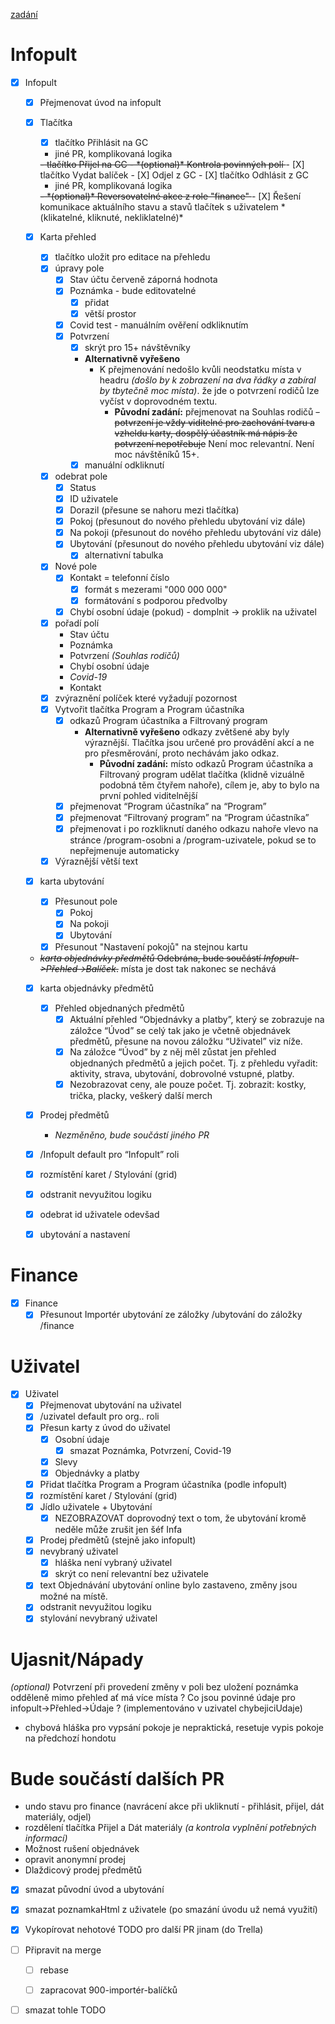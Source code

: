 
[zadání](https://docs.google.com/document/d/1be-iH5z5Xb_a5mG69Yv_1AzJe82kuwXym_iCpz838jQ)

# Infopult

- [X] Infopult
  - [X] Přejmenovat úvod na infopult
  - [X] Tlačítka
    - [X] tlačítko Přihlásit na GC
    - jiné PR, komplikovaná logika
    <s>
      - tlačítko Přijel na GC
        - *(optional)* Kontrola povinných polí
    </s>
    - [X] tlačítko Vydat balíček
    - [X] Odjel z GC
    - [X] tlačítko Odhlásit z GC

    - jiné PR, komplikovaná logika
    <s>
      - *(optional)* Reversovatelné akce z role "finance"
    </s>
    - [X] Řešení komunikace aktuálního stavu a stavů tlačítek s uživatelem *(klikatelné, kliknuté, nekliklatelné)*
  - [X] Karta přehled
    - [X] tlačítko uložit pro editace na přehledu
    - [X] úpravy pole
      - [X] Stav účtu červeně záporná hodnota
      - [X] Poznámka - bude editovatelné
        - [X] přidat
        - [X] větší prostor
      - [X] Covid test - manuálním ověření odkliknutím
      - [X] Potvrzení
        - [X] skrýt pro 15+ návštěvníky
        - **Alternativně vyřešeno**
          - K přejmenování nedošlo kvůli neodstatku místa v headru *(došlo by k zobrazení na dva řádky a zabíral by tbytečně moc místa)*. že jde o potvrzení rodičů lze vyčíst v doprovodném textu.
            - **Původní zadání:** přejmenovat na Souhlas rodičů
          ~~- potvrzení je vždy viditelné pro zachování tvaru a vzheldu karty, dospělý účastník má nápis že potvrzení nepotřebuje~~ Není moc relevantní. Není moc návštěníků 15+.
        - [X] manuální odkliknutí
    - [X] odebrat pole
      - [X] Status
      - [X] ID uživatele
      - [X] Dorazil (přesune se nahoru mezi tlačítka)
      - [X] Pokoj (přesunout do nového přehledu ubytování viz dále)
      - [X] Na pokoji (přesunout do nového přehledu ubytování viz dále)
      - [X] Ubytování (přesunout do nového přehledu ubytování viz dále)
        - [X] alternativní tabulka
    - [X] Nové pole
      - [X] Kontakt = telefonní číslo
        - [X] formát s mezerami "000 000 000"
        - [X] formátování s podporou předvolby
      - [X] Chybí osobní údaje (pokud) - domplnit -> proklik na uživatel
    - [X] pořadí polí
      - Stav účtu
      - Poznámka
      - Potvrzení *(Souhlas rodičů)*
      - Chybí osobní údaje
      - *Covid-19*
      - Kontakt
    - [X] zvýraznění políček které vyžadují pozornost
    - [X] Vytvořit tlačítka Program a Program účastníka
      - [X] odkazů Program účastníka a Filtrovaný program
        - **Alternativně vyřešeno** odkazy zvětšené aby byly výraznější. Tlačítka jsou určené pro provádění akcí a ne pro přesměrování, proto nechávám jako odkaz.
          - **Původní zadání:** místo odkazů Program účastníka a Filtrovaný program udělat tlačítka (klidně vizuálně podobná těm čtyřem nahoře), cílem je, aby to bylo na první pohled viditelnější
      - [X] přejmenovat “Program účastníka” na “Program”
      - [X] přejmenovat “Filtrovaný program” na “Program účastníka”
      - [X] přejmenovat i po rozkliknutí daného odkazu nahoře vlevo na stránce /program-osobni a /program-uzivatele, pokud se to nepřejmenuje automaticky
    - [X] Výraznější větší text
  - [X] karta ubytování
    - [X] Přesunout pole
      - [X] Pokoj
      - [X] Na pokoji
      - [X] Ubytování
    - [X] Přesunout "Nastavení pokojů" na stejnou kartu
  - ~~*karta objednávky předmětů* Odebrána, bude součástí *Infopult->Přehled->Balíček*.~~ místa je dost tak nakonec se nechává
  - [X] karta objednávky předmětů
    - [X] Přehled objednaných předmětů
        - [X] Aktuální přehled “Objednávky a platby”, který se zobrazuje na záložce “Úvod” se celý tak jako je včetně objednávek předmětů, přesune na novou záložku “Uživatel” viz níže.
        - [X] Na záložce “Úvod” by z něj měl zůstat jen přehled objednaných předmětů a jejich počet.
          Tj. z přehledu vyřadit: aktivity, strava, ubytování, dobrovolné vstupné, platby.
        - [X] Nezobrazovat ceny, ale pouze počet. Tj. zobrazit: kostky, trička, placky, veškerý další merch
  - [X] Prodej předmětů
    - *Nezměněno, bude součástí jiného PR*
  - [X] /Infopult default pro “Infopult” roli
  - [X] rozmístění karet / Stylování (grid)
  - [X] odstranit nevyužitou logiku
  - [X] odebrat id uživatele odevšad
  - [X] ubytování a nastavení


# Finance

- [X] Finance
  - [X] Přesunout Importér ubytování ze záložky /ubytování do záložky /finance

# Uživatel


- [X] Uživatel
  - [X] Přejmenovat ubytování na uživatel
  - [X] /uzivatel default pro org.. roli
  - [X] Přesun karty z úvod do uživatel
    - [X] Osobní údaje
      - [X] smazat Poznámka, Potvrzení, Covid-19
    - [X] Slevy
    - [X] Objednávky a platby
  - [X] Přidat tlačítka Program a Program účastníka (podle infopult)
  - [X] rozmístění karet / Stylování (grid)
  - [X] Jídlo uživatele + Ubytování
    - [X] NEZOBRAZOVAT doprovodný text o tom, že ubytování kromě neděle může zrušit jen šéf Infa
  - [X] Prodej předmětů (stejně jako infopult)
  - [X] nevybraný uživatel
    - [X] hláška není vybraný uživatel
    - [X] skrýt co není relevantní bez uživatele
  - [X] text Objednávání ubytování online bylo zastaveno, změny jsou možné na místě.
  - [X] odstranit nevyužitou logiku
  - [X] stylování nevybraný uživatel

# Ujasnit/Nápady
  *(optional)* Potvrzení při provedení změny v poli bez uložení
  poznámka odděleně mimo přehled ať má více místa ?
  Co jsou povinné údaje pro infopult->Přehled->Údaje ? (implementováno v uzivatel chybejiciUdaje)
  - chybová hláška pro vypsání pokoje je nepraktická, resetuje vypis pokoje na předchozí hondotu

# Bude součástí dalších PR
  - undo stavu pro finance (navrácení akce při ukliknutí - přihlásit, přijel, dát materiály, odjel)
  - rozdělení tlačítka Přijel a Dát materiály *(a kontrola vyplnění potřebných informací)*
  - Možnost rušení objednávek
  - opravit anonymní prodej
  - Dlaždicový prodej předmětů


- [X] smazat původní úvod a ubytování
- [X] smazat poznamkaHtml z uživatele (po smazání úvodu už nemá využití)

- [X] Vykopírovat nehotové TODO pro další PR jinam (do Trella)
- [ ] Připravit na merge
    - [ ] rebase
    - [ ] zapracovat 900-importér-balíčků


- [ ] smazat tohle TODO
